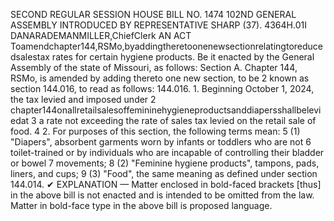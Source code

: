 SECOND REGULAR SESSION
HOUSE BILL NO. 1474
102ND GENERAL ASSEMBLY
INTRODUCED BY REPRESENTATIVE SHARP (37).
4364H.01I DANARADEMANMILLER,ChiefClerk
AN ACT
Toamendchapter144,RSMo,byaddingtheretoonenewsectionrelatingtoreducedsalestax
rates for certain hygiene products.
Be it enacted by the General Assembly of the state of Missouri, as follows:
Section A. Chapter 144, RSMo, is amended by adding thereto one new section, to be
2 known as section 144.016, to read as follows:
144.016. 1. Beginning October 1, 2024, the tax levied and imposed under
2 chapter144onallretailsalesoffemininehygieneproductsanddiapersshallbeleviedat
3 a rate not exceeding the rate of sales tax levied on the retail sale of food.
4 2. For purposes of this section, the following terms mean:
5 (1) "Diapers", absorbent garments worn by infants or toddlers who are not
6 toilet-trained or by individuals who are incapable of controlling their bladder or bowel
7 movements;
8 (2) "Feminine hygiene products", tampons, pads, liners, and cups;
9 (3) "Food", the same meaning as defined under section 144.014.
✔
EXPLANATION — Matter enclosed in bold-faced brackets [thus] in the above bill is not enacted and is
intended to be omitted from the law. Matter in bold-face type in the above bill is proposed language.